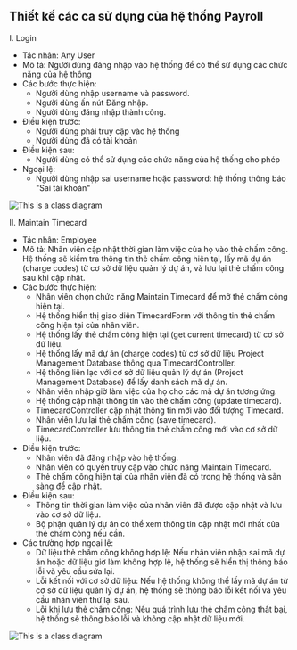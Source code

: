 ## Thiết kế các ca sử dụng của hệ thống Payroll
I. Login
  * Tác nhân: Any User
  * Mô tả: Người dùng đăng nhập vào hệ thống để có thể sử dụng các chức năng của hệ thống
  * Các bước thực hiện:
    - Người dùng nhập username và password.
    - Người dùng ấn nút Đăng nhập.
    - Người dùng đăng nhập thành công.
  * Điều kiện trước:
    - Người dùng phải truy cập vào hệ thống
    - Người dùng đã có tài khoản
  * Điều kiện sau:
    - Người dùng có thể sử dụng các chức năng của hệ thống cho phép
  * Ngoại lệ:
    - Người dùng nhập sai username hoặc password: hệ thống thông báo "Sai tài khoản"

![This is a class diagram]()

II. Maintain Timecard
  * Tác nhân: Employee
  * Mô tả: Nhân viên cập nhật thời gian làm việc của họ vào thẻ chấm công. Hệ thống sẽ kiểm tra thông tin thẻ chấm công hiện tại, lấy mã dự án (charge codes) từ cơ sở dữ liệu quản lý dự án, và lưu lại thẻ chấm công sau khi cập nhật.
  * Các bước thực hiện:
    - Nhân viên chọn chức năng Maintain Timecard để mở thẻ chấm công hiện tại.
    - Hệ thống hiển thị giao diện TimecardForm với thông tin thẻ chấm công hiện tại của nhân viên.
    - Hệ thống lấy thẻ chấm công hiện tại (get current timecard) từ cơ sở dữ liệu.
    - Hệ thống lấy mã dự án (charge codes) từ cơ sở dữ liệu Project Management Database thông qua TimecardController.
    - Hệ thống liên lạc với cơ sở dữ liệu quản lý dự án (Project Management Database) để lấy danh sách mã dự án.
    - Nhân viên nhập giờ làm việc của họ cho các mã dự án tương ứng.
    - Hệ thống cập nhật thông tin vào thẻ chấm công (update timecard).
    - TimecardController cập nhật thông tin mới vào đối tượng Timecard.
    - Nhân viên lưu lại thẻ chấm công (save timecard).
    - TimecardController lưu thông tin thẻ chấm công mới vào cơ sở dữ liệu.
 * Điều kiện trước:
    - Nhân viên đã đăng nhập vào hệ thống.
    - Nhân viên có quyền truy cập vào chức năng Maintain Timecard.
    - Thẻ chấm công hiện tại của nhân viên đã có trong hệ thống và sẵn sàng để cập nhật.
 * Điều kiện sau:
    - Thông tin thời gian làm việc của nhân viên đã được cập nhật và lưu vào cơ sở dữ liệu.
    - Bộ phận quản lý dự án có thể xem thông tin cập nhật mới nhất của thẻ chấm công nếu cần.
 * Các trường hợp ngoại lệ:
   - Dữ liệu thẻ chấm công không hợp lệ: Nếu nhân viên nhập sai mã dự án hoặc dữ liệu giờ làm không hợp lệ, hệ thống sẽ hiển thị thông báo lỗi và yêu cầu sửa lại.
   - Lỗi kết nối với cơ sở dữ liệu: Nếu hệ thống không thể lấy mã dự án từ cơ sở dữ liệu quản lý dự án, hệ thống sẽ thông báo lỗi kết nối và yêu cầu nhân viên thử lại sau.
   - Lỗi khi lưu thẻ chấm công: Nếu quá trình lưu thẻ chấm công thất bại, hệ thống sẽ thông báo lỗi và không cập nhật dữ liệu mới.

![This is a class diagram]()

